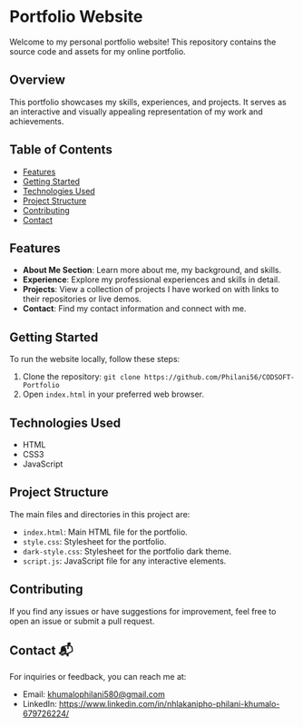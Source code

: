 # Portfolio Website

Welcome to my personal portfolio website! This repository contains the source code and assets for my online portfolio.

## Overview

This portfolio showcases my skills, experiences, and projects. It serves as an interactive and visually appealing representation of my work and achievements.

## Table of Contents

- [Features](#features)
- [Getting Started](#getting-started)
- [Technologies Used](#technologies-used)
- [Project Structure](#project-structure)
- [Contributing](#contributing)
- [Contact](#contact)

## Features

- **About Me Section**: Learn more about me, my background, and skills.
- **Experience**: Explore my professional experiences and skills in detail.
- **Projects**: View a collection of projects I have worked on with links to their repositories or live demos.
- **Contact**: Find my contact information and connect with me.

## Getting Started

To run the website locally, follow these steps:

1. Clone the repository: `git clone https://github.com/Philani56/CODSOFT-Portfolio`
2. Open `index.html` in your preferred web browser.

## Technologies Used

- HTML
- CSS3
- JavaScript

## Project Structure

The main files and directories in this project are:

- `index.html`: Main HTML file for the portfolio.
- `style.css`: Stylesheet for the portfolio.
- `dark-style.css`: Stylesheet for the portfolio dark theme.
- `script.js`: JavaScript file for any interactive elements.

## Contributing

If you find any issues or have suggestions for improvement, feel free to open an issue or submit a pull request.

## Contact 📬
For inquiries or feedback, you can reach me at:

- Email: khumalophilani580@gmail.com
- LinkedIn: https://www.linkedin.com/in/nhlakanipho-philani-khumalo-679726224/
